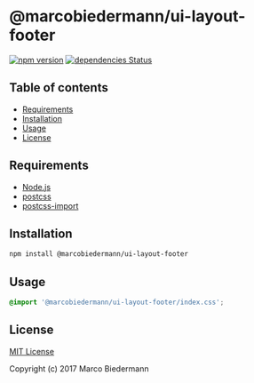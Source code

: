 # @marcobiedermann/ui-layout-footer

[![npm version](https://badge.fury.io/js/%40marcobiedermann%2Fui-layout-footer.svg)](https://badge.fury.io/js/%40marcobiedermann%2Fui-layout-footer)
[![dependencies Status](https://david-dm.org/marcobiedermann/ui/status.svg?path=packages/ui-layout-footer)](https://david-dm.org/marcobiedermann/ui?path=packages/ui-layout-footer)

## Table of contents

* [Requirements](#requirements)
* [Installation](#installation)
* [Usage](#usage)
* [License](#license)

## Requirements

* [Node.js](https://nodejs.org)
* [postcss](https://github.com/postcss/postcss)
* [postcss-import](https://github.com/postcss/postcss-import)

## Installation

```sh
npm install @marcobiedermann/ui-layout-footer
```

## Usage

```css
@import '@marcobiedermann/ui-layout-footer/index.css';
```

## License

[MIT License](../../LICENSE)

Copyright (c) 2017 Marco Biedermann
